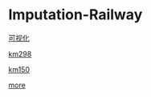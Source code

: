 # Imputation-Railway
[可视化](https://letian233.github.io/Imputation-Railway/visualization.html)


[km298](https://letian233.github.io/Imputation-Railway/km298.html) 


[km150](https://letian233.github.io/Imputation-Railway/km150.html) 


[more](https://letian233.github.io/Imputation-Railway/more.html) 
